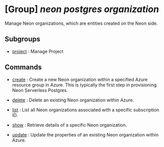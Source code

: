 # [Group] _neon postgres organization_

Manage Neon organizations, which are entities created on the Neon side.

## Subgroups

- [project](/Commands/neon/postgres/organization/project/readme.md)
: Manage Project

## Commands

- [create](/Commands/neon/postgres/organization/_create.md)
: Create a new Neon organization within a specified Azure resource group in Azure. This is typically the first step in provisioning Neon Serverless Postgres.

- [delete](/Commands/neon/postgres/organization/_delete.md)
: Delete an existing Neon organization within Azure.

- [list](/Commands/neon/postgres/organization/_list.md)
: List all Neon organizations associated with a specific subscription ID.

- [show](/Commands/neon/postgres/organization/_show.md)
: Retrieve details of a specific Neon organization.

- [update](/Commands/neon/postgres/organization/_update.md)
: Update the properties of an existing Neon organization within Azure.
